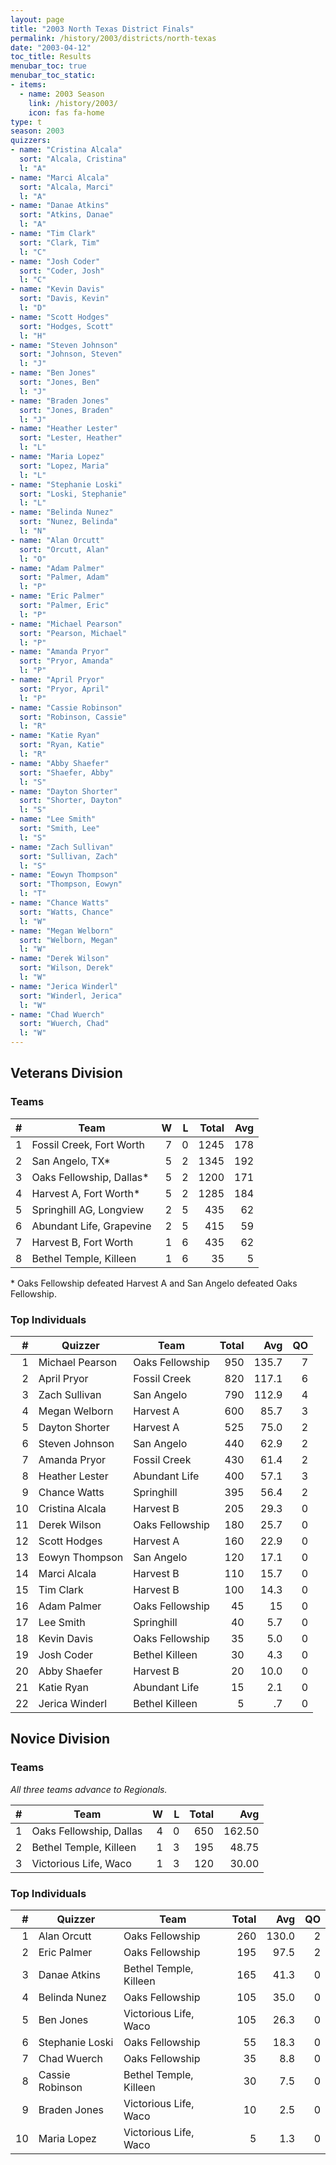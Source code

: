 ```yaml
---
layout: page
title: "2003 North Texas District Finals"
permalink: /history/2003/districts/north-texas
date: "2003-04-12"
toc_title: Results
menubar_toc: true
menubar_toc_static:
- items:
  - name: 2003 Season
    link: /history/2003/
    icon: fas fa-home
type: t
season: 2003
quizzers:
- name: "Cristina Alcala"
  sort: "Alcala, Cristina"
  l: "A"
- name: "Marci Alcala"
  sort: "Alcala, Marci"
  l: "A"
- name: "Danae Atkins"
  sort: "Atkins, Danae"
  l: "A"
- name: "Tim Clark"
  sort: "Clark, Tim"
  l: "C"
- name: "Josh Coder"
  sort: "Coder, Josh"
  l: "C"
- name: "Kevin Davis"
  sort: "Davis, Kevin"
  l: "D"
- name: "Scott Hodges"
  sort: "Hodges, Scott"
  l: "H"
- name: "Steven Johnson"
  sort: "Johnson, Steven"
  l: "J"
- name: "Ben Jones"
  sort: "Jones, Ben"
  l: "J"
- name: "Braden Jones"
  sort: "Jones, Braden"
  l: "J"
- name: "Heather Lester"
  sort: "Lester, Heather"
  l: "L"
- name: "Maria Lopez"
  sort: "Lopez, Maria"
  l: "L"
- name: "Stephanie Loski"
  sort: "Loski, Stephanie"
  l: "L"
- name: "Belinda Nunez"
  sort: "Nunez, Belinda"
  l: "N"
- name: "Alan Orcutt"
  sort: "Orcutt, Alan"
  l: "O"
- name: "Adam Palmer"
  sort: "Palmer, Adam"
  l: "P"
- name: "Eric Palmer"
  sort: "Palmer, Eric"
  l: "P"
- name: "Michael Pearson"
  sort: "Pearson, Michael"
  l: "P"
- name: "Amanda Pryor"
  sort: "Pryor, Amanda"
  l: "P"
- name: "April Pryor"
  sort: "Pryor, April"
  l: "P"
- name: "Cassie Robinson"
  sort: "Robinson, Cassie"
  l: "R"
- name: "Katie Ryan"
  sort: "Ryan, Katie"
  l: "R"
- name: "Abby Shaefer"
  sort: "Shaefer, Abby"
  l: "S"
- name: "Dayton Shorter"
  sort: "Shorter, Dayton"
  l: "S"
- name: "Lee Smith"
  sort: "Smith, Lee"
  l: "S"
- name: "Zach Sullivan"
  sort: "Sullivan, Zach"
  l: "S"
- name: "Eowyn Thompson"
  sort: "Thompson, Eowyn"
  l: "T"
- name: "Chance Watts"
  sort: "Watts, Chance"
  l: "W"
- name: "Megan Welborn"
  sort: "Welborn, Megan"
  l: "W"
- name: "Derek Wilson"
  sort: "Wilson, Derek"
  l: "W"
- name: "Jerica Winderl"
  sort: "Winderl, Jerica"
  l: "W"
- name: "Chad Wuerch"
  sort: "Wuerch, Chad"
  l: "W"
---
```


## Veterans Division

### Teams

|    # | Team                     |    W |    L | Total |  Avg |
| ---: | ------------------------ | ---: | ---: | ----: | ---: |
|    1 | Fossil Creek, Fort Worth |    7 |    0 |  1245 |  178 |
|    2 | San Angelo, TX*          |    5 |    2 |  1345 |  192 |
|    3 | Oaks Fellowship, Dallas* |    5 |    2 |  1200 |  171 |
|    4 | Harvest A, Fort Worth*   |    5 |    2 |  1285 |  184 |
|    5 | Springhill AG, Longview  |    2 |    5 |   435 |   62 |
|    6 | Abundant Life, Grapevine |    2 |    5 |   415 |   59 |
|    7 | Harvest B, Fort Worth    |    1 |    6 |   435 |   62 |
|    8 | Bethel Temple, Killeen   |    1 |    6 |    35 |    5 |

\* Oaks Fellowship defeated Harvest A and San Angelo defeated Oaks Fellowship.

### Top Individuals

|    # | Quizzer         | Team            | Total |   Avg |   QO |
| ---: | --------------- | --------------- | ----: | ----: | ---: |
|    1 | Michael Pearson | Oaks Fellowship |   950 | 135.7 |    7 |
|    2 | April Pryor     | Fossil Creek    |   820 | 117.1 |    6 |
|    3 | Zach Sullivan   | San Angelo      |   790 | 112.9 |    4 |
|    4 | Megan Welborn   | Harvest A       |   600 |  85.7 |    3 |
|    5 | Dayton Shorter  | Harvest A       |   525 |  75.0 |    2 |
|    6 | Steven Johnson  | San Angelo      |   440 |  62.9 |    2 |
|    7 | Amanda Pryor    | Fossil Creek    |   430 |  61.4 |    2 |
|    8 | Heather Lester  | Abundant Life   |   400 |  57.1 |    3 |
|    9 | Chance Watts    | Springhill      |   395 |  56.4 |    2 |
|   10 | Cristina Alcala | Harvest B       |   205 |  29.3 |    0 |
|   11 | Derek Wilson    | Oaks Fellowship |   180 |  25.7 |    0 |
|   12 | Scott Hodges    | Harvest A       |   160 |  22.9 |    0 |
|   13 | Eowyn Thompson  | San Angelo      |   120 |  17.1 |    0 |
|   14 | Marci Alcala    | Harvest B       |   110 |  15.7 |    0 |
|   15 | Tim Clark       | Harvest B       |   100 |  14.3 |    0 |
|   16 | Adam Palmer     | Oaks Fellowship |    45 |    15 |    0 |
|   17 | Lee Smith       | Springhill      |    40 |   5.7 |    0 |
|   18 | Kevin Davis     | Oaks Fellowship |    35 |   5.0 |    0 |
|   19 | Josh Coder      | Bethel Killeen  |    30 |   4.3 |    0 |
|   20 | Abby Shaefer    | Harvest B       |    20 |  10.0 |    0 |
|   21 | Katie Ryan      | Abundant Life   |    15 |   2.1 |    0 |
|   22 | Jerica Winderl  | Bethel Killeen  |     5 |    .7 |    0 |

## Novice Division

### Teams

*All three teams advance to Regionals.*

|    # | Team                    |    W |    L | Total |    Avg |
| ---: | ----------------------- | ---: | ---: | ----: | -----: |
|    1 | Oaks Fellowship, Dallas |    4 |    0 |   650 | 162.50 |
|    2 | Bethel Temple, Killeen  |    1 |    3 |   195 |  48.75 |
|    3 | Victorious Life, Waco   |    1 |    3 |   120 |  30.00 |

### Top Individuals

|    # | Quizzer         | Team                   | Total |   Avg |   QO |
| ---: | --------------- | ---------------------- | ----: | ----: | ---: |
|    1 | Alan Orcutt     | Oaks Fellowship        |   260 | 130.0 |    2 |
|    2 | Eric Palmer     | Oaks Fellowship        |   195 |  97.5 |    2 |
|    3 | Danae Atkins    | Bethel Temple, Killeen |   165 |  41.3 |    0 |
|    4 | Belinda Nunez   | Oaks Fellowship        |   105 |  35.0 |    0 |
|    5 | Ben Jones       | Victorious Life, Waco  |   105 |  26.3 |    0 |
|    6 | Stephanie Loski | Oaks Fellowship        |    55 |  18.3 |    0 |
|    7 | Chad Wuerch     | Oaks Fellowship        |    35 |   8.8 |    0 |
|    8 | Cassie Robinson | Bethel Temple, Killeen |    30 |   7.5 |    0 |
|    9 | Braden Jones    | Victorious Life, Waco  |    10 |   2.5 |    0 |
|   10 | Maria Lopez     | Victorious Life, Waco  |     5 |   1.3 |    0 |